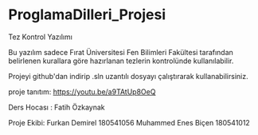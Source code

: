 # ProglamaDilleri_Projesi

Tez Kontrol Yazılımı

Bu yazılım sadece Fırat Üniversitesi Fen Bilimleri Fakültesi tarafından belirlenen kurallara göre hazırlanan tezlerin kontrolünde kullanılabilir.

Projeyi github'dan indirip .sln uzantılı dosyayı çalıştırarak kullanabilirsiniz.

proje tanıtım: https://youtu.be/a9TAtUp8OeQ

Ders Hocası : Fatih Özkaynak

Proje Ekibi:
Furkan Demirel 180541056
Muhammed Enes Biçen 180541012
